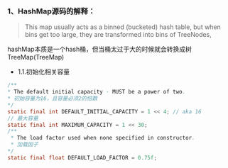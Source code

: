 ### 1、HashMap源码的解释：

> This map usually acts as a binned (bucketed) hash table, but when bins get too large, they are transformed into bins of TreeNodes,

hashMap本质是一个hash桶，但当桶太过于大的时候就会转换成树TreeMap(TreeMap)

- 1.1.初始化相关容量

```java
/**
* The default initial capacity - MUST be a power of two.
* 初始容量为16，且容量必须2的倍数
*/
static final int DEFAULT_INITIAL_CAPACITY = 1 << 4; // aka 16
// 最大容量
static final int MAXIMUM_CAPACITY = 1 << 30;
/**
 * The load factor used when none specified in constructor.
 * 加载因子
*/
static final float DEFAULT_LOAD_FACTOR = 0.75f;
```
